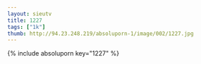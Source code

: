 ```yaml
--- 
layout: sieutv
title: 1227
tags: ["1k"]
thumb: http://94.23.248.219/absoluporn-1/image/002/1227.jpg
---
```

{% include absoluporn key="1227" %} 
